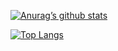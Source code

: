 [![Anurag’s github stats](https://github-readme-stats.vercel.app/api?username=flopsreallygotit&theme=aura&show_icons=true)](https://github.com/flopsreallygotit)

[![Top Langs](https://github-readme-stats.vercel.app/api/top-langs/?username=flopsreallygotit&theme=aura)](https://github.com/flopsreallygotit)
